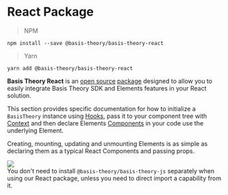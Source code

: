 # React Package

> NPM

```shell
npm install --save @basis-theory/basis-theory-react
```

> Yarn

```shell
yarn add @basis-theory/basis-theory-react
```

<aside class="header-intro-box">
    <span class="expanded-text">
      <p><strong>Basis Theory React</strong> is an <a href="https://github.com/Basis-Theory/basis-theory-react" target="_blank">open source</a> <a href="https://www.npmjs.com/package/@basis-theory/basis-theory-react" target="_blank">package</a> designed to allow you to easily integrate Basis Theory SDK and Elements features in your React solution.</p>
      <p>
        This section provides specific documentation for how to initialize a <code>BasisTheory</code> instance using <a href="https://reactjs.org/docs/hooks-intro.html" target="_blank">Hooks</a>, pass it to your component tree with <a href="https://reactjs.org/docs/context.html" target="_blank">Context</a> and then declare Elements <a href="https://reactjs.org/docs/components-and-props.html" target="_blank">Components</a> in your code use the underlying Element.
      </p>      
      <p>
        Creating, mounting, updating and unmounting Elements is as simple as declaring them as a typical React Components and passing props.
      </p>
    </span>
    <img src="/images/react-bt.svg"/>
</aside>

<aside class="notice">
  <span>You don't need to install <code>@basis-theory/basis-theory-js</code> separately when using our React package, unless you need to direct import a capability from it.</span>
</aside>
